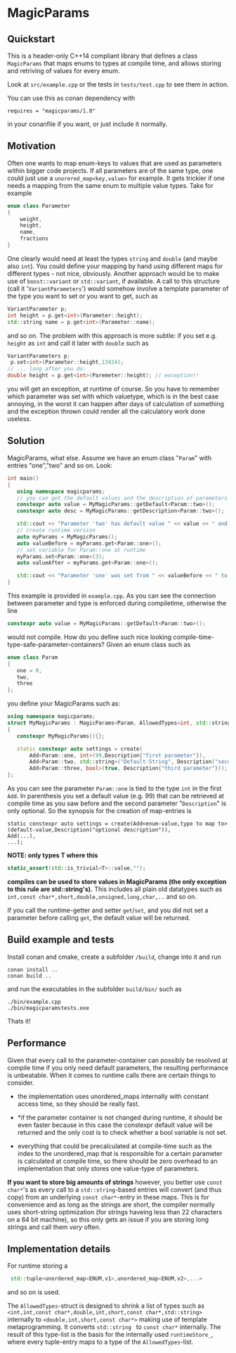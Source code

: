 # MagicParams
## Quickstart
This is a header-only C++14 compliant library that defines a class `MagicParams` that maps enums to types at compile time, and allows storing and retriving of values for every enum.

Look at `src/example.cpp` or the tests in `tests/test.cpp` to see them in action.

You can use this as conan dependency with 
```
requires = "magicparams/1.0"
```
in your conanfile if you want, or just include it normally.

## Motivation
Often one wants to map enum-keys to values that are used as parameters within bigger code projects. If all parameters are of the same type, one could just use a `unorered_map<key,value>` for example.
It gets trickier if one needs a mapping from the same enum to multiple value types. Take for example

```cpp
enum class Parameter
{
    weight,
    height,
    name,
    fractions
}
```
One clearly would need at least the types `string` and `double` (and maybe also `int`).
You could define your mapping by hand using different maps for different types - not nice, obviously. Another approach would be to make use of `boost::variant` or `std::variant`, if available. A call to this structure (call it '`VariantParameters`') would somehow involve a template parameter of the type you want to set or you want to get, such as

```cpp
VariantParameter p;
int height = p.get<int>(Parameter::height);
std::string name = p.get<int>(Parameter::name);
```
and so on. The problem with this approach is more subtle: if you set e.g. `height` as `int` and call it later with `double` such as 

```cpp
VariantParameters p;
 p.set<int>(Parameter::height,13424);
// ... long after you do:
double height = p.get<int>(Paremeter::height); // exception!!
```
you will get an exception, at runtime of course. So you have to remember which parameter was set with which valuetype, which is in the best case annoying, in the worst it can happen after days of calculation of something and the exception thrown could render all the calculatory work done useless.

## Solution
MagicParams, what else. Assume we have an enum class "`Param`" with entries "one","two" and so on.
Look:
```cpp
int main()
{
   using namespace magicparams;
   // you can get the default values and the description of parameters at compile-time!
   constexpr auto value = MyMagicParams::getDefault<Param::two>();
   constexpr auto desc = MyMagicParams::getDescription<Param::two>();

   std::cout << "Parameter 'two' has default value " << value << " and its description is '" << desc << "'\n";
   // create runtime version
   auto myParams = MyMagicParams();
   auto valueBefore = myParams.get<Param::one>();
   // set variable for Param::one at runtime
   myParams.set<Param::one>(3);
   auto valueAfter = myParams.get<Param::one>();

   std::cout << "Parameter 'one' was set from " << valueBefore << " to " << valueAfter;
}
```
This example is provided in `example.cpp`.
As you can see the connection between parameter and type is enforced during compiletime, otherwise the line
```cpp
constexpr auto value = MyMagicParams::getDefault<Param::two>();
```
would not compile.
How do you define such nice looking compile-time-type-safe-parameter-containers?
Given an enum class such as
```cpp
enum class Param
{
   one = 0,
   two,
   three
};
```
you define your MagicParams such as:
```cpp
using namespace magicparams;
struct MyMagicParams : MagicParams<Param, AllowedTypes<int, std::string>, MyMagicParams>
{
   constexpr MyMagicParams(){};

   static constexpr auto settings = create(
       Add<Param::one, int>(99,Description{"first parameter"}), 
       Add<Param::two, std::string>("Default-String", Description("second parameter")),
       Add<Param::three, bool>(true, Description{"third parameter"}));
};
```
As you can see the parameter `Param::one` is tied to the type `int` in the first `Add`.
In parenthesis you set a default value (e.g. 99) that can be retrieved at compile time as you saw before and the second parameter "`Description`" is only optional.
So the synopsis for the creation of map-entries is
```
static constexpr auto settings = create(Add<enum-value,type to map to>(default-value,Description("optional description")),
Add(...),
...);
```

**NOTE: only types T where this**
```cpp
static_assert(std::is_trivial<T>::value,"");
```
**compiles can be used to store values in MagicParams (the only exception to this rule are std::string's).**
This includes all plain old datatypes such as `int,const char*,short,double,unsigned,long,char,..` and so on.

If you call the runtime-getter and setter `get`/`set`, and you did not set a parameter before calling `get`, the default value will be returned.

## Build example and tests
Install conan and cmake, create a subfolder `/build`, change into it and run
```
conan install ..
conan build ..
```
and run the executables in the subfolder `build/bin/` such as
```
./bin/example.cpp
./bin/magicparamstests.exe
```
Thats it!
## Performance
Given that every call to the parameter-container can possibly be resolved at compile time if you only need default parameters, the resulting performance is unbeatable. 
When it comes to runtime calls there are certain things to consider.

* the implementation uses unordered_maps internally with constant access time, so they should be really fast.

* *if the parameter container is not changed during runtime, it should be even faster because in this case the constexpr default value will be returned and the only cost is to check whether a bool variable is not set.

* everything that could be precalculated at compile-time such as the index to the unordered_map that is responsible for a certain parameter is calculated at compile time, so there should be zero overhead to an implementation that only stores one value-type of parameters.

**If you want to store big amounts of strings** however, you better use `const char*`'s as every call to a `std::string`-based entries will convert (and thus copy) from an underlying `const char*`-entry in these maps. This is for convenience and as long as the strings are short, the compiler normally uses short-string optimization (for strings haveing less than 22 characters on a 64 bit machine), so this only gets an issue if you are storing long strings and call them *very* often.
## Implementation details
For runtime storing a
```cpp
 std::tuple<unordered_map<ENUM,v1>,unordered_map<ENUM,v2>,...>
``` 
 and so on is used. 

The `AllowedTypes`-struct is designed to shrink a list of types such as `<int,int,const char*,double,int,short,const char*,std::string>` internally to `<double,int,short,const char*>` making use of template metaprogramming. It converts `std::string ` to `const char*` internally. The result of this type-list is the basis for the internally used `runtimeStore_`, where every tuple-entry maps to a type of the `AllowedTypes`-list.


